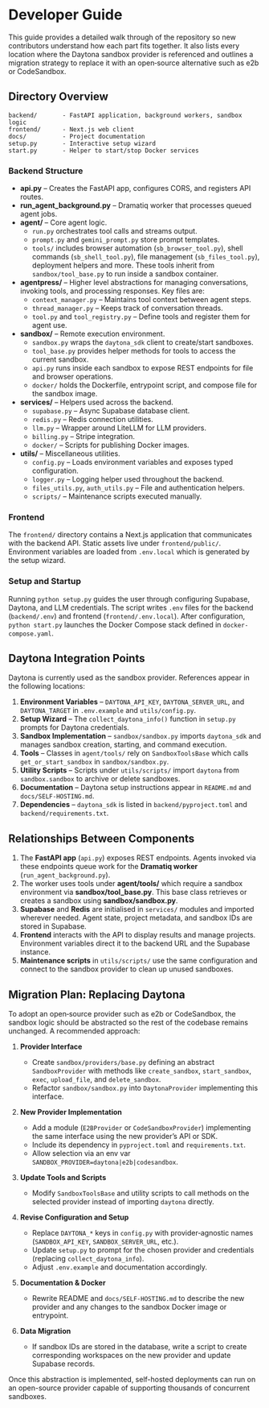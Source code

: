 # Developer Guide

This guide provides a detailed walk through of the repository so new contributors understand how each part fits together. It also lists every location where the Daytona sandbox provider is referenced and outlines a migration strategy to replace it with an open‑source alternative such as e2b or CodeSandbox.

## Directory Overview

```
backend/       - FastAPI application, background workers, sandbox logic
frontend/      - Next.js web client
docs/          - Project documentation
setup.py       - Interactive setup wizard
start.py       - Helper to start/stop Docker services
```

### Backend Structure

* **api.py** – Creates the FastAPI app, configures CORS, and registers API routes.
* **run_agent_background.py** – Dramatiq worker that processes queued agent jobs.
* **agent/** – Core agent logic.
  * `run.py` orchestrates tool calls and streams output.
  * `prompt.py` and `gemini_prompt.py` store prompt templates.
  * `tools/` includes browser automation (`sb_browser_tool.py`), shell commands (`sb_shell_tool.py`), file management (`sb_files_tool.py`), deployment helpers and more. These tools inherit from `sandbox/tool_base.py` to run inside a sandbox container.
* **agentpress/** – Higher level abstractions for managing conversations, invoking tools, and processing responses. Key files are:
  * `context_manager.py` – Maintains tool context between agent steps.
  * `thread_manager.py` – Keeps track of conversation threads.
  * `tool.py` and `tool_registry.py` – Define tools and register them for agent use.
* **sandbox/** – Remote execution environment.
  * `sandbox.py` wraps the `daytona_sdk` client to create/start sandboxes.
  * `tool_base.py` provides helper methods for tools to access the current sandbox.
  * `api.py` runs inside each sandbox to expose REST endpoints for file and browser operations.
  * `docker/` holds the Dockerfile, entrypoint script, and compose file for the sandbox image.
* **services/** – Helpers used across the backend.
  * `supabase.py` – Async Supabase database client.
  * `redis.py` – Redis connection utilities.
  * `llm.py` – Wrapper around LiteLLM for LLM providers.
  * `billing.py` – Stripe integration.
  * `docker/` – Scripts for publishing Docker images.
* **utils/** – Miscellaneous utilities.
  * `config.py` – Loads environment variables and exposes typed configuration.
  * `logger.py` – Logging helper used throughout the backend.
  * `files_utils.py`, `auth_utils.py` – File and authentication helpers.
  * `scripts/` – Maintenance scripts executed manually.

### Frontend

The `frontend/` directory contains a Next.js application that communicates with the backend API. Static assets live under `frontend/public/`. Environment variables are loaded from `.env.local` which is generated by the setup wizard.

### Setup and Startup

Running `python setup.py` guides the user through configuring Supabase, Daytona, and LLM credentials. The script writes `.env` files for the backend (`backend/.env`) and frontend (`frontend/.env.local`). After configuration, `python start.py` launches the Docker Compose stack defined in `docker-compose.yaml`.

## Daytona Integration Points

Daytona is currently used as the sandbox provider. References appear in the following locations:

1. **Environment Variables** – `DAYTONA_API_KEY`, `DAYTONA_SERVER_URL`, and `DAYTONA_TARGET` in `.env.example` and `utils/config.py`.
2. **Setup Wizard** – The `collect_daytona_info()` function in `setup.py` prompts for Daytona credentials.
3. **Sandbox Implementation** – `sandbox/sandbox.py` imports `daytona_sdk` and manages sandbox creation, starting, and command execution.
4. **Tools** – Classes in `agent/tools/` rely on `SandboxToolsBase` which calls `get_or_start_sandbox` in `sandbox/sandbox.py`.
5. **Utility Scripts** – Scripts under `utils/scripts/` import `daytona` from `sandbox.sandbox` to archive or delete sandboxes.
6. **Documentation** – Daytona setup instructions appear in `README.md` and `docs/SELF-HOSTING.md`.
7. **Dependencies** – `daytona_sdk` is listed in `backend/pyproject.toml` and `backend/requirements.txt`.

## Relationships Between Components

1. The **FastAPI app** (`api.py`) exposes REST endpoints. Agents invoked via these endpoints queue work for the **Dramatiq worker** (`run_agent_background.py`).
2. The worker uses tools under **agent/tools/** which require a sandbox environment via **sandbox/tool_base.py**. This base class retrieves or creates a sandbox using **sandbox/sandbox.py**.
3. **Supabase** and **Redis** are initialised in `services/` modules and imported wherever needed. Agent state, project metadata, and sandbox IDs are stored in Supabase.
4. **Frontend** interacts with the API to display results and manage projects. Environment variables direct it to the backend URL and the Supabase instance.
5. **Maintenance scripts** in `utils/scripts/` use the same configuration and connect to the sandbox provider to clean up unused sandboxes.

## Migration Plan: Replacing Daytona

To adopt an open‑source provider such as e2b or CodeSandbox, the sandbox logic should be abstracted so the rest of the codebase remains unchanged. A recommended approach:

1. **Provider Interface**
   - Create `sandbox/providers/base.py` defining an abstract `SandboxProvider` with methods like `create_sandbox`, `start_sandbox`, `exec`, `upload_file`, and `delete_sandbox`.
   - Refactor `sandbox/sandbox.py` into `DaytonaProvider` implementing this interface.

2. **New Provider Implementation**
   - Add a module (`E2BProvider` or `CodeSandboxProvider`) implementing the same interface using the new provider’s API or SDK.
   - Include its dependency in `pyproject.toml` and `requirements.txt`.
   - Allow selection via an env var `SANDBOX_PROVIDER=daytona|e2b|codesandbox`.

3. **Update Tools and Scripts**
   - Modify `SandboxToolsBase` and utility scripts to call methods on the selected provider instead of importing `daytona` directly.

4. **Revise Configuration and Setup**
   - Replace `DAYTONA_*` keys in `config.py` with provider‑agnostic names (`SANDBOX_API_KEY`, `SANDBOX_SERVER_URL`, etc.).
   - Update `setup.py` to prompt for the chosen provider and credentials (replacing `collect_daytona_info`).
   - Adjust `.env.example` and documentation accordingly.

5. **Documentation & Docker**
   - Rewrite README and `docs/SELF-HOSTING.md` to describe the new provider and any changes to the sandbox Docker image or entrypoint.

6. **Data Migration**
   - If sandbox IDs are stored in the database, write a script to create corresponding workspaces on the new provider and update Supabase records.

Once this abstraction is implemented, self-hosted deployments can run on an open-source provider capable of supporting thousands of concurrent sandboxes.
